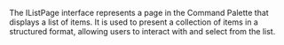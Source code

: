 The IListPage interface represents a page in the Command Palette that displays a list of items. It is used to present a collection of items in a structured format, allowing users to interact with and select from the list.